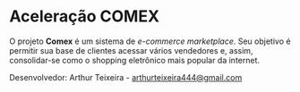 # Aceleração COMEX

O projeto **Comex** é um sistema de _e-commerce marketplace_. Seu objetivo é permitir sua base de clientes acessar vários vendedores e, assim, consolidar-se como o shopping eletrônico mais popular da internet.

Desenvolvedor: Arthur Teixeira - arthurteixeira444@gmail.com